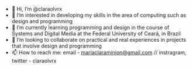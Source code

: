 - 👋 Hi, I’m @claraolvrx
- 👀 I’m interested in developing my skills in the area of computing such as design and programming
- 🌱 I’m currently learning programming and design in the course of Systems and Digital Media at the Federal University of Ceará, in Brazil
- 💞️ I’m looking to collaborate on practical and real experiences in projects that involve design and programming
- 📫 How to reach me: email - mariaclaraminion@gmail.com // instragram, twitter - claraolvrx
